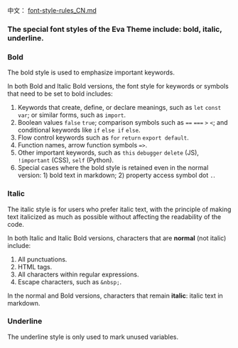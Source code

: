 中文： [font-style-rules_CN.md](https://github.com/fisheva/Eva-Theme/blob/master/documents/font-style-rules_CN.md)

### The special font styles of the Eva Theme include: bold, italic, underline.

### Bold
The bold style is used to emphasize important keywords.

In both Bold and Italic Bold versions, the font style for keywords or symbols that need to be set to bold includes:
1. Keywords that create, define, or declare meanings, such as `let` `const` `var`; or similar forms, such as `import`.
2. Boolean values `false` `true`; comparison symbols such as `==` `===` `>` `<`; and conditional keywords like `if` `else if` `else`.
3. Flow control keywords such as `for` `return` `export default`.
4. Function names, arrow function symbols `=>`.
5. Other important keywords, such as `this` `debugger` `delete` (JS), `!important` (CSS), `self` (Python).
6. Special cases where the bold style is retained even in the normal version: 1) bold text in markdown; 2) property access symbol dot `.`.

### Italic
The italic style is for users who prefer italic text, with the principle of making text italicized as much as possible without affecting the readability of the code.

In both Italic and Italic Bold versions, characters that are **normal** (not italic) include:
1. All punctuations.
2. HTML tags.
3. All characters within regular expressions.
4. Escape characters, such as `&nbsp;`.

In the normal and Bold versions, characters that remain **italic**: italic text in markdown.

### Underline
The underline style is only used to mark unused variables.